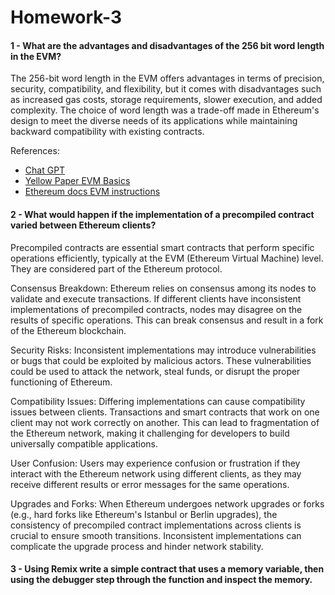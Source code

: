 # Homework-3

#### 1 - What are the advantages and disadvantages of the 256 bit word length in the EVM?

The 256-bit word length in the EVM offers advantages in terms of precision, security, compatibility, and flexibility, but it comes with disadvantages such as increased gas costs, storage requirements, slower execution, and added complexity. The choice of word length was a trade-off made in Ethereum's design to meet the diverse needs of its applications while maintaining backward compatibility with existing contracts.

References:

- <a href="https://chat.openai.com/c/db2caa18-db95-4331-8922-5832813b283e">Chat GPT</a>
- <a href="https://ethereum.org/en/developers/tutorials/yellow-paper-evm/#91-basics">Yellow Paper EVM Basics</a>
- <a href="https://ethereum.org/en/developers/docs/evm/#evm-instructions">Ethereum docs EVM instructions</a>

#### 2 - What would happen if the implementation of a precompiled contract varied between Ethereum clients?

Precompiled contracts are essential smart contracts that perform specific operations efficiently, typically at the EVM (Ethereum Virtual Machine) level. They are considered part of the Ethereum protocol.

Consensus Breakdown: Ethereum relies on consensus among its nodes to validate and execute transactions. If different clients have inconsistent implementations of precompiled contracts, nodes may disagree on the results of specific operations. This can break consensus and result in a fork of the Ethereum blockchain.

Security Risks: Inconsistent implementations may introduce vulnerabilities or bugs that could be exploited by malicious actors. These vulnerabilities could be used to attack the network, steal funds, or disrupt the proper functioning of Ethereum.

Compatibility Issues: Differing implementations can cause compatibility issues between clients. Transactions and smart contracts that work on one client may not work correctly on another. This can lead to fragmentation of the Ethereum network, making it challenging for developers to build universally compatible applications.

User Confusion: Users may experience confusion or frustration if they interact with the Ethereum network using different clients, as they may receive different results or error messages for the same operations.

Upgrades and Forks: When Ethereum undergoes network upgrades or forks (e.g., hard forks like Ethereum's Istanbul or Berlin upgrades), the consistency of precompiled contract implementations across clients is crucial to ensure smooth transitions. Inconsistent implementations can complicate the upgrade process and hinder network stability.

#### 3 - Using Remix write a simple contract that uses a memory variable, then using the debugger step through the function and inspect the memory.
